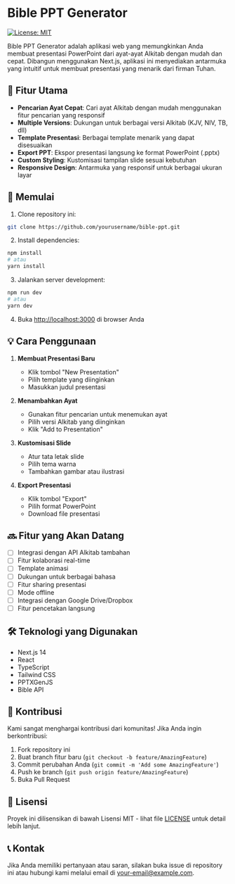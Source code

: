 # Bible PPT Generator

[![License: MIT](https://img.shields.io/badge/License-MIT-yellow.svg)](https://opensource.org/licenses/MIT)

Bible PPT Generator adalah aplikasi web yang memungkinkan Anda membuat presentasi PowerPoint dari ayat-ayat Alkitab dengan mudah dan cepat. Dibangun menggunakan Next.js, aplikasi ini menyediakan antarmuka yang intuitif untuk membuat presentasi yang menarik dari firman Tuhan.

## 🌟 Fitur Utama

- **Pencarian Ayat Cepat**: Cari ayat Alkitab dengan mudah menggunakan fitur pencarian yang responsif
- **Multiple Versions**: Dukungan untuk berbagai versi Alkitab (KJV, NIV, TB, dll)
- **Template Presentasi**: Berbagai template menarik yang dapat disesuaikan
- **Export PPT**: Ekspor presentasi langsung ke format PowerPoint (.pptx)
- **Custom Styling**: Kustomisasi tampilan slide sesuai kebutuhan
- **Responsive Design**: Antarmuka yang responsif untuk berbagai ukuran layar

## 🚀 Memulai

1. Clone repository ini:
```bash
git clone https://github.com/yourusername/bible-ppt.git
```

2. Install dependencies:
```bash
npm install
# atau
yarn install
```

3. Jalankan server development:
```bash
npm run dev
# atau
yarn dev
```

4. Buka [http://localhost:3000](http://localhost:3000) di browser Anda

## 💡 Cara Penggunaan

1. **Membuat Presentasi Baru**
   - Klik tombol "New Presentation"
   - Pilih template yang diinginkan
   - Masukkan judul presentasi

2. **Menambahkan Ayat**
   - Gunakan fitur pencarian untuk menemukan ayat
   - Pilih versi Alkitab yang diinginkan
   - Klik "Add to Presentation"

3. **Kustomisasi Slide**
   - Atur tata letak slide
   - Pilih tema warna
   - Tambahkan gambar atau ilustrasi

4. **Export Presentasi**
   - Klik tombol "Export"
   - Pilih format PowerPoint
   - Download file presentasi

## 🔜 Fitur yang Akan Datang

- [ ] Integrasi dengan API Alkitab tambahan
- [ ] Fitur kolaborasi real-time
- [ ] Template animasi
- [ ] Dukungan untuk berbagai bahasa
- [ ] Fitur sharing presentasi
- [ ] Mode offline
- [ ] Integrasi dengan Google Drive/Dropbox
- [ ] Fitur pencetakan langsung

## 🛠️ Teknologi yang Digunakan

- Next.js 14
- React
- TypeScript
- Tailwind CSS
- PPTXGenJS
- Bible API

## 🤝 Kontribusi

Kami sangat menghargai kontribusi dari komunitas! Jika Anda ingin berkontribusi:

1. Fork repository ini
2. Buat branch fitur baru (`git checkout -b feature/AmazingFeature`)
3. Commit perubahan Anda (`git commit -m 'Add some AmazingFeature'`)
4. Push ke branch (`git push origin feature/AmazingFeature`)
5. Buka Pull Request

## 📝 Lisensi

Proyek ini dilisensikan di bawah Lisensi MIT - lihat file [LICENSE](LICENSE) untuk detail lebih lanjut.

## 📞 Kontak

Jika Anda memiliki pertanyaan atau saran, silakan buka issue di repository ini atau hubungi kami melalui email di [your-email@example.com](mailto:your-email@example.com).
